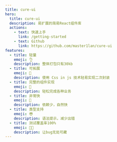 ```yaml
---
title: cure-ui
hero:
  title: cure-ui
  description: 易扩展的简易React组件库
  actions:
    - text: 快速上手
      link: /getting-started
    - text: Github
      link: https://github.com/master1lan/cure-ui
features:
  - title: 轻量
    emoji: 👌
    description: 整体打包只有30kb
  - title: 可拓展
    emoji: 🤗
    description: 使用 Css in js 技术轻易实现二次封装
  - title: 完整的组件实现
    emoji: 🥰
    description: 轻松完成各种业务
  - title: 非常快
    emoji: 🤯
    description: 依赖少，自然快
  - title: 类型支持
    emoji: 😎
    description: 语法提示，减少出错
  - title: 测试覆盖率100%
    emoji: 😶‍🌫️
    description: 让bug无处可藏
---
```

